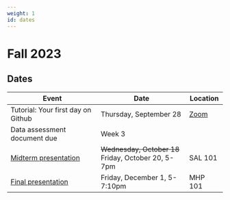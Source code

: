 ```yaml
---
weight: 1
id: dates
---
```


# Fall 2023

## Dates

| Event                                                       | Date                        | Location                                                                                             |
| ----------------------------------------------------------- | --------------------------- | ---------------------------------------------------------------------------------------------------- |
| Tutorial: Your first day on Github                          | Thursday, September 28      | [Zoom](https://usc.zoom.us/j/93294675807)                                                            |
| Data assessment document due                                | Week 3                      |                                                                                                      |
| [Midterm presentation](../../materials/2023-fall/midterm)   | ~~Wednesday, October 18~~<br> Friday, October 20, 5-7pm  |  SAL 101 |
| [Final presentation](../../materials/2023-fall/final)                                          | Friday, December 1, 5-7:10pm   |  MHP 101       |
